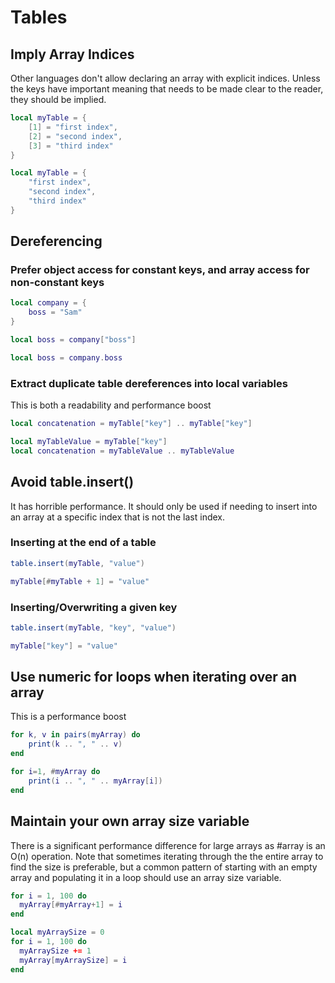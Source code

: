 # Tables

## Imply Array Indices
Other languages don't allow declaring an array with explicit indices. Unless the keys have important meaning that needs to be made clear to the reader, they should be implied.
```lua title="BAD"
local myTable = {
    [1] = "first index",
    [2] = "second index",
    [3] = "third index"
}
```

```lua title="GOOD"
local myTable = {
    "first index",
    "second index",
    "third index"
}
```
## Dereferencing

### Prefer object access for constant keys, and array access for non-constant keys
```lua
local company = {
    boss = "Sam"
}
```
```lua title="BAD"
local boss = company["boss"]
```
```lua title="GOOD"
local boss = company.boss
```

### Extract duplicate table dereferences into local variables
This is both a readability and performance boost
```lua title="BAD"
local concatenation = myTable["key"] .. myTable["key"]
```
```lua title="GOOD"
local myTableValue = myTable["key"]
local concatenation = myTableValue .. myTableValue
```

## Avoid table.insert()
It has horrible performance. It should only be used if needing to insert into an array at a specific index that is not the last index.

### Inserting at the end of a table
```lua title="BAD"
table.insert(myTable, "value")
```
```lua title="GOOD"
myTable[#myTable + 1] = "value"
```
### Inserting/Overwriting a given key
```lua title="BAD"
table.insert(myTable, "key", "value")
```
```lua title="GOOD"
myTable["key"] = "value"
```

## Use numeric for loops when iterating over an array
This is a performance boost

```lua title="BAD"
for k, v in pairs(myArray) do
    print(k .. ", " .. v)
end
```
```lua title="GOOD"
for i=1, #myArray do
    print(i .. ", " .. myArray[i])
end
```

## Maintain your own array size variable
There is a significant performance difference for large arrays as #array is an O(n) operation. Note that sometimes iterating through the the entire array to find the size is preferable, but a common pattern of starting with an empty array and populating it in a loop should use an array size variable.

```lua title="BAD"
for i = 1, 100 do
  myArray[#myArray+1] = i
end
```
```lua title="GOOD"
local myArraySize = 0
for i = 1, 100 do
  myArraySize += 1
  myArray[myArraySize] = i
end
```
